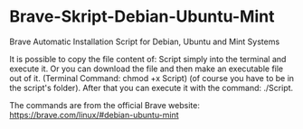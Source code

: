 # Brave-Skript-Debian-Ubuntu-Mint
Brave Automatic Installation Script for Debian, Ubuntu and Mint Systems

It is possible to copy the file content of: Script simply into the terminal and execute it. 
Or you can download the file and then make an executable file out of it.
(Terminal Command: chmod +x Script) (of course you have to be in the script's folder). 
After that you can execute it with the command: ./Script. 

The commands are from the official Brave website: https://brave.com/linux/#debian-ubuntu-mint

